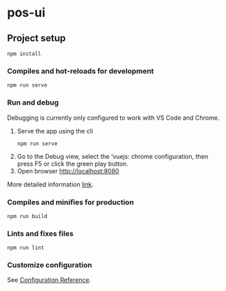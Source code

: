 # pos-ui

## Project setup
```
npm install
```

### Compiles and hot-reloads for development
```
npm run serve
```

### Run and debug
Debugging is currently only configured to work with VS Code and Chrome.

1. Serve the app using the cli
    ```
    npm run serve
    ```
2. Go to the Debug view, select the ‘vuejs: chrome configuration, then press F5 or click the green play button.
3. Open browser [http://localhost:8080](http://localhost:8080)

More detailed information [link](https://vuejs.org/v2/cookbook/debugging-in-vscode.html).

### Compiles and minifies for production
```
npm run build
```

### Lints and fixes files
```
npm run lint
```

### Customize configuration
See [Configuration Reference](https://cli.vuejs.org/config/).
